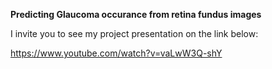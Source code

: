 **Predicting Glaucoma occurance from retina fundus images**

I invite you to see my project presentation on the link below:

https://www.youtube.com/watch?v=vaLwW3Q-shY
